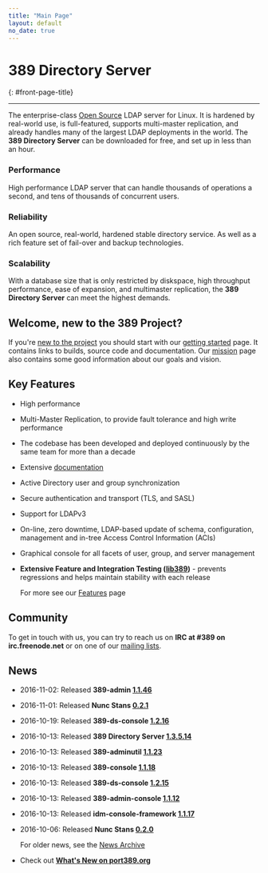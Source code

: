 ```yaml
---
title: "Main Page"
layout: default
no_date: true
---
```


# 389 Directory Server
{: #front-page-title}

---

The enterprise-class [Open Source](docs/389ds/FAQ/licensing.html) LDAP server for Linux. It is hardened by real-world use, is full-featured, supports multi-master replication, and already handles many of the largest LDAP deployments in the world.  The **389 Directory Server** can be downloaded for free, and set up in less than an hour.

<div id="front-page-columns" class="container-fluid">
  <div class="row">
    <div class="col-xs-12 col-md-4">
      <h3 class="front-page-column-title">
        Performance
      </h3>
      <p class="front-page-column-text">
        High performance LDAP server that can handle thousands of operations a
        second, and tens of thousands of concurrent users.
       </p>
    </div>
    <div class="col-xs-12 col-md-4">
      <h3 class="front-page-column-title">
        Reliability
      </h3>
      <p class="front-page-column-text">
        An open source, real-world, hardened stable directory service.  As well as a
        rich feature set of fail-over and backup technologies.
      </p>
    </div>
    <div class="col-xs-12 col-md-4">
      <h3 class="front-page-column-title">
        Scalability
      </h3>
      <p class="front-page-column-text">
        With a database size that is only restricted by diskspace, high throughput
        performance, ease of expansion, and multimaster replication, the <strong>
        389 Directory Server</strong> can meet the highest demands.
      </p>
    </div>
  </div>
</div>

## Welcome, new to the 389 Project?

If you're [new to the project](docs/389ds/users.html) you should start with
our [getting started](docs/389ds/FAQ/getting-started.html) page. It contains
links to builds, source code and documentation. Our
[mission](docs/389ds/FAQ/mission.html) page also contains some good
information about our goals and vision.

## Key Features

-   High performance
-   Multi-Master Replication, to provide fault tolerance and high write performance
-   The codebase has been developed and deployed continuously by the same team for more than a decade
-   Extensive [documentation](https://access.redhat.com/site/documentation/Red_Hat_Directory_Server/)
-   Active Directory user and group synchronization
-   Secure authentication and transport (TLS, and SASL)
-   Support for LDAPv3
-   On-line, zero downtime, LDAP-based update of schema, configuration, management and in-tree Access Control Information (ACIs)
-   Graphical console for all facets of user, group, and server management
-   **Extensive Feature and Integration Testing ([lib389](docs/389ds/FAQ/upstream-test-framework.html))** - prevents regressions and helps maintain stability with each release

    For more see our [Features](docs/389ds/FAQ/features.html) page

## Community

To get in touch with us, you can try to reach us on **IRC at \#389 on irc.freenode.net** or on one of our [mailing lists](docs/389ds/mailing-lists.html).

## News

<!-- Try to keep this list under 10 releases  -->

- 2016-11-02: Released **389-admin [1.1.46](docs/389ds/releases/release-admin-1-1-46.html)**
- 2016-11-01: Released **Nunc Stans [0.2.1](docs/389ds/releases/release-nunc-stans-0.2.1.html)**
- 2016-10-19: Released **389-ds-console [1.2.16](docs/389ds/releases/release-ds-console-1-2-16.html)**
- 2016-10-13: Released **389 Directory Server [1.3.5.14](docs/389ds/releases/release-1-3-5-14.html)**
- 2016-10-13: Released **389-adminutil [1.1.23](docs/389ds/releases/release-admin-1-1-45-and-console-pkgs.html)**
- 2016-10-13: Released **389-console [1.1.18](docs/389ds/releases/release-admin-1-1-45-and-console-pkgs.html)**
- 2016-10-13: Released **389-ds-console [1.2.15](docs/389ds/releases/release-admin-1-1-45-and-console-pkgs.html)**
- 2016-10-13: Released **389-admin-console [1.1.12](docs/389ds/releases/release-admin-1-1-45-and-console-pkgs.html)**
- 2016-10-13: Released **idm-console-framework [1.1.17](docs/389ds/releases/release-admin-1-1-45-and-console-pkgs.html)**
- 2016-10-06: Released **Nunc Stans [0.2.0](docs/389ds/releases/release-nunc-stans-0.2.0.html)**

    For older news, see the [News Archive](docs/389ds/releases/news-archive.html)

- Check out **[What's New on port389.org](whats_new.html)**

<br>
